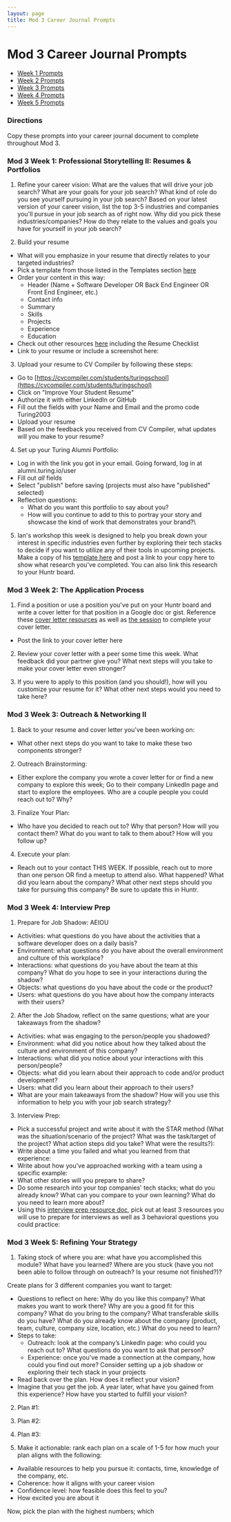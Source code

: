 ```yaml
---
layout: page
title: Mod 3 Career Journal Prompts
---
```


# Mod 3 Career Journal Prompts
* [Week 1 Prompts](#week-1)
* [Week 2 Prompts](#week-2)
* [Week 3 Prompts](#week-3)
* [Week 4 Prompts](#week-4)
* [Week 5 Prompts](#week-5)

### Directions
Copy these prompts into your career journal document to complete throughout Mod 3.

### Mod 3 Week 1: Professional Storytelling II: Resumes & Portfolios <a name="week-1"></a>

1. Refine your career vision: What are the values that will drive your job search? What are your goals for your job search? What kind of role do you see yourself pursuing in your job search? Based on your latest version of your career vision, list the top 3-5 industries and companies you'll pursue in your job search as of right now. Why did you pick these industries/companies? How do they relate to the values and goals you have for yourself in your job search?

2. Build your resume
* What will you emphasize in your resume that directly relates to your targeted industries?
* Pick a template from those listed in the Templates section [here](/resources/resume_resources)
* Order your content in this way:
   * Header (Name + Software Developer OR Back End Engineer OR Front End Engineer, etc.)
   * Contact info
   * Summary
   * Skills
   * Projects
   * Experience
   * Education
* Check out other resources [here](/resources/resume_resources) including the Resume Checklist
* Link to your resume or include a screenshot here:

3. Upload your resume to CV Compiler by following these steps:
* Go to [https://cvcompiler.com/students/turingschool](https://cvcompiler.com/students/turingschool)
* Click on "Improve Your Student Resume"
* Authorize it with either LinkedIn or GitHub
* Fill out the fields with your Name and Email and the promo code Turing2003
* Upload your resume
* Based on the feedback you received from CV Compiler, what updates will you make to your resume?

4. Set up your Turing Alumni Portfolio:
  * Log in with the link you got in your email. Going forward, log in at alumni.turing.io/user
  * Fill out *all* fields
  * Select "publish" before saving (projects must also have "published" selected)
  * Reflection questions:
    * What do you want this portfolio to say about you?
    * How will you continue to add to this to portray your story and showcase the kind of work that demonstrates your brand?\\

5. Ian's workshop this week is designed to help you break down your interest in specific industries even further by exploring their tech stacks to decide if you want to utilize any of their tools in upcoming projects. Make a copy of his [template here](https://docs.google.com/spreadsheets/d/1Ncn2w6l3SaXOM71ZHcBPutxCoFOhHNlDa56Xuzz0SHs/edit?usp=sharing) and post a link to your copy here to show what research you've completed. You can also link this research to your Huntr board.

### Mod 3 Week 2: The Application Process  <a name="week-2"></a>
1. Find a position or use a position you've put on your Huntr board and write a cover letter for that position in a Google doc or gist. Reference these [cover letter resources](https://github.com/turingschool/career-development-curriculum-site/blob/master/resources/cover_letter_resources.md) as well as [the session](https://careerdev.turing.io/module_three/week_2_application_process) to complete your cover letter. 
* Post the link to your cover letter here

2. Review your cover letter with a peer some time this week. What feedback did your partner give you? What next steps will you take to make your cover letter even stronger?

3. If you were to apply to this position (and you should!), how will you customize your resume for it? What other next steps would you need to take here?

### Mod 3 Week 3: Outreach & Networking II <a name="week-3"></a>
1. Back to your resume and cover letter you've been working on:
* What other next steps do you want to take to make these two components stronger?

2. Outreach Brainstorming:
* Either explore the company you wrote a cover letter for or find a new company to explore this week; Go to their company LinkedIn page and start to explore the employees. Who are a couple people you could reach out to? Why? 

3. Finalize Your Plan:  
* Who have you decided to reach out to? Why that person? How will you contact them? What do you want to talk to them about? How will you follow up?

4. Execute your plan:
* Reach out to your contact THIS WEEK. If possible, reach out to more than one person OR find a meetup to attend also. What happened? What did you learn about the company? What other next steps should you take for pursuing this company? Be sure to update this in Huntr.

### Mod 3 Week 4: Interview Prep  <a name="week-4"></a>
1. Prepare for Job Shadow: AEIOU
* Activities: what questions do you have about the activities that a software developer does on a daily basis?  
* Environment: what questions do you have about the overall environment and culture of this workplace?
* Interactions: what questions do you have about the team at this company? What do you hope to see in your interactions during the shadow?
* Objects: what questions do you have about the code or the product?
* Users: what questions do you have about how the company interacts with their users?

2. After the Job Shadow, reflect on the same questions; what are your takeaways from the shadow? 
* Activities: what was engaging to the person/people you shadowed?
* Environment: what did you notice about how they talked about the culture and environment of this company?
* Interactions: what did you notice about your interactions with this person/people?
* Objects: what did you learn about their approach to code and/or product development?
* Users: what did you learn about their approach to their users?
* What are your main takeaways from the shadow? How will you use this information to help you with your job search strategy?

3. Interview Prep:
* Pick a successful project and write about it with the STAR method (What was the situation/scenario of the project? What was the task/target of the project? What action steps did you take? What were the results?):
* Write about a time you failed and what you learned from that experience:
* Write about how you've approached working with a team using a specific example:
* What other stories will you prepare to share?
* Do some research into your top companies' tech stacks; what do you already know? What can you compare to your own learning? What do you need to learn more about?
* Using this [interview prep resource doc](https://github.com/turingschool/career-development-curriculum-site/blob/master/resources/interview_prep_resources.md), pick out at least 3 resources you will use to prepare for interviews as well as 3 behavioral questions you could practice:

### Mod 3 Week 5: Refining Your Strategy  <a name="week-5"></a>
1. Taking stock of where you are: what have you accomplished this module? What have you learned? Where are you stuck (have you not been able to follow through on outreach? Is your resume not finished?)?

Create plans for 3 different companies you want to target:
* Questions to reflect on here: Why do you like this company? What makes you want to work there? Why are you a good fit for this company? What do you bring to the company? What transferable skills do you have? What do you already know about the company (product, team, culture, company size, location, etc.) What do you need to learn?
* Steps to take:
  * Outreach: look at the company’s LinkedIn page: who could you reach out to? What questions do you want to ask that person?
  * Experience: once you've made a connection at the company, how could you find out more? Consider setting up a job shadow or exploring their tech stack in your projects
* Read back over the plan. How does it reflect your vision? 
* Imagine that you get the job. A year later, what have you gained from this experience? How have you started to fulfill your vision? 

2. Plan #1:

3. Plan #2:

4. Plan #3:

5. Make it actionable: rank each plan on a scale of 1-5 for how much your plan aligns with the following: 
* Available resources to help you pursue it: contacts, time, knowledge of the company, etc.
* Coherence: how it aligns with your career vision
* Confidence level: how feasible does this feel to you?
* How excited you are about it

Now, pick the plan with the highest numbers; which 

